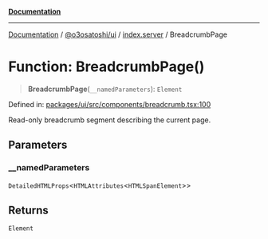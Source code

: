 [**Documentation**](../../../../README.md)

***

[Documentation](../../../../README.md) / [@o3osatoshi/ui](../../README.md) / [index.server](../README.md) / BreadcrumbPage

# Function: BreadcrumbPage()

> **BreadcrumbPage**(`__namedParameters`): `Element`

Defined in: [packages/ui/src/components/breadcrumb.tsx:100](https://github.com/o3osatoshi/experiment/blob/54ab00df974a3e9f8283fbcd8c611ed1e0274132/packages/ui/src/components/breadcrumb.tsx#L100)

Read-only breadcrumb segment describing the current page.

## Parameters

### \_\_namedParameters

`DetailedHTMLProps`\<`HTMLAttributes`\<`HTMLSpanElement`\>\>

## Returns

`Element`
